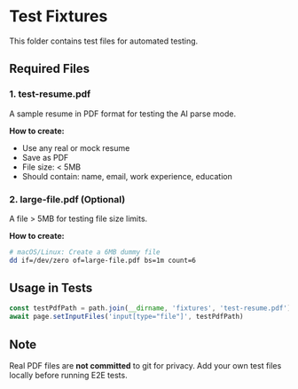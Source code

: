 # Test Fixtures

This folder contains test files for automated testing.

## Required Files

### 1. test-resume.pdf
A sample resume in PDF format for testing the AI parse mode.

**How to create:**
- Use any real or mock resume
- Save as PDF
- File size: < 5MB
- Should contain: name, email, work experience, education

### 2. large-file.pdf (Optional)
A file > 5MB for testing file size limits.

**How to create:**
```bash
# macOS/Linux: Create a 6MB dummy file
dd if=/dev/zero of=large-file.pdf bs=1m count=6
```

## Usage in Tests

```typescript
const testPdfPath = path.join(__dirname, 'fixtures', 'test-resume.pdf')
await page.setInputFiles('input[type="file"]', testPdfPath)
```

## Note

Real PDF files are **not committed** to git for privacy.
Add your own test files locally before running E2E tests.
